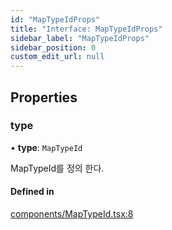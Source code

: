 ```yaml
---
id: "MapTypeIdProps"
title: "Interface: MapTypeIdProps"
sidebar_label: "MapTypeIdProps"
sidebar_position: 0
custom_edit_url: null
---
```


## Properties

### type

• **type**: `MapTypeId`

MapTypeId를 정의 한다.

#### Defined in

[components/MapTypeId.tsx:8](https://github.com/JaeSeoKim/react-kakao-maps-sdk/blob/fb6f0aa/src/components/MapTypeId.tsx#L8)
